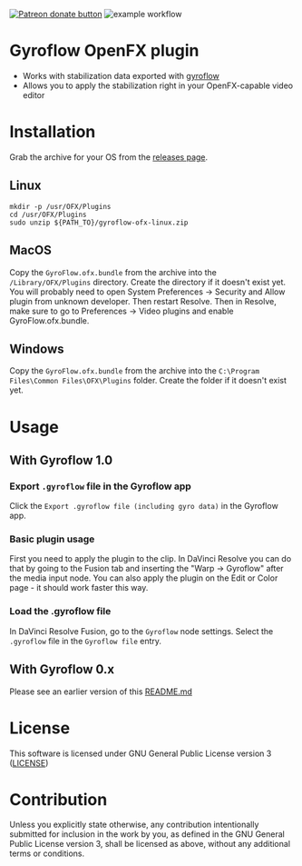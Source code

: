 <span class="badge-patreon"><a href="https://www.patreon.com/smartislav" title="Donate to this project using Patreon"><img src="https://img.shields.io/badge/patreon-donate-yellow.svg" alt="Patreon donate button" /></a></span>
![example workflow](https://github.com/gyroflow/gyroflow-ofx/actions/workflows/build.yml/badge.svg)

# Gyroflow OpenFX plugin

* Works with stabilization data exported with [gyroflow](http://gyroflow.xyz/)
* Allows you to apply the stabilization right in your OpenFX-capable video editor

# Installation

Grab the archive for your OS from the [releases page](https://github.com/gyroflow/gyroflow-ofx/releases).

## Linux

    mkdir -p /usr/OFX/Plugins
    cd /usr/OFX/Plugins
    sudo unzip ${PATH_TO}/gyroflow-ofx-linux.zip

## MacOS

Copy the `GyroFlow.ofx.bundle` from the archive into the `/Library/OFX/Plugins` directory.
Create the directory if it doesn't exist yet.
You will probably need to open System Preferences -> Security and Allow plugin from unknown developer. Then restart Resolve.
Then in Resolve, make sure to go to Preferences -> Video plugins and enable GyroFlow.ofx.bundle.

## Windows

Copy the `GyroFlow.ofx.bundle` from the archive into the `C:\Program Files\Common Files\OFX\Plugins` folder.
Create the folder if it doesn't exist yet.

# Usage

## With Gyroflow 1.0

### Export `.gyroflow` file in the Gyroflow app

Click the `Export .gyroflow file (including gyro data)` in the Gyroflow app.

### Basic plugin usage

First you need to apply the plugin to the clip.
In DaVinci Resolve you can do that by going to the Fusion tab and inserting the "Warp -> Gyroflow" after the media input node.
You can also apply the plugin on the Edit or Color page - it should work faster this way.

### Load the .gyroflow file

In DaVinci Resolve Fusion, go to the `Gyroflow` node settings. Select the `.gyroflow` file in the `Gyroflow file` entry.

## With Gyroflow 0.x

Please see an earlier version of this [README.md](https://github.com/gyroflow/gyroflow-ofx/blob/82d31797ae586daac16e0a8b3b492a16af606f6c/README.md#with-gyroflow-0x)

# License

This software is licensed under GNU General Public License version 3 ([LICENSE](LICENSE))

# Contribution

Unless you explicitly state otherwise, any contribution intentionally submitted
for inclusion in the work by you, as defined in the GNU General Public License version 3, shall be
licensed as above, without any additional terms or conditions.
